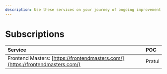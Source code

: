 ```yaml
---
description: Use these services on your journey of ongoing improvement.
---
```


# Subscriptions

| Service | POC |
| :--- | :--- |
| Frontend Masters: [https://frontendmasters.com/](https://frontendmasters.com/) | Pratul |

